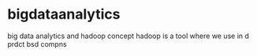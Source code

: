 bigdataanalytics
================

big data analytics and hadoop concept
hadoop is a tool where we use in d prdct bsd compns


